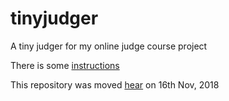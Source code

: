 # tinyjudger
A tiny judger for my online judge course project



There is some [instructions](https://ycdfwzy.github.io/%E8%AF%84%E6%B5%8B%E6%9C%BA%E8%AF%B4%E6%98%8E/) 

This repository was moved [hear](https://github.com/ShadowIterator/2018SE_THSSOJ) on 16th Nov, 2018